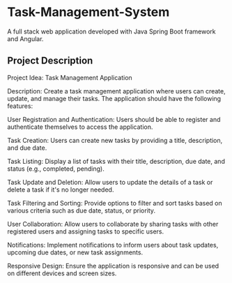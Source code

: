 # Task-Management-System
A full stack web application developed with Java Spring Boot framework and Angular.

## Project Description

Project Idea: Task Management Application

Description:
Create a task management application where users can create, update, and manage their tasks. The application should have the following features:

User Registration and Authentication: Users should be able to register and authenticate themselves to access the application.

Task Creation: Users can create new tasks by providing a title, description, and due date.

Task Listing: Display a list of tasks with their title, description, due date, and status (e.g., completed, pending).

Task Update and Deletion: Allow users to update the details of a task or delete a task if it's no longer needed.

Task Filtering and Sorting: Provide options to filter and sort tasks based on various criteria such as due date, status, or priority.

User Collaboration: Allow users to collaborate by sharing tasks with other registered users and assigning tasks to specific users.

Notifications: Implement notifications to inform users about task updates, upcoming due dates, or new task assignments.

Responsive Design: Ensure the application is responsive and can be used on different devices and screen sizes.
